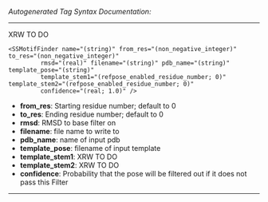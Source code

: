 _Autogenerated Tag Syntax Documentation:_

---
XRW TO DO

```
<SSMotifFinder name="(string)" from_res="(non_negative_integer)" to_res="(non_negative_integer)"
         rmsd="(real)" filename="(string)" pdb_name="(string)" template_pose="(string)"
         template_stem1="(refpose_enabled_residue_number; 0)" template_stem2="(refpose_enabled_residue_number; 0)"
         confidence="(real; 1.0)" />
```

-   **from_res**: Starting residue number; default to 0
-   **to_res**: Ending residue number; default to 0
-   **rmsd**: RMSD to base filter on
-   **filename**: file name to write to
-   **pdb_name**: name of input pdb
-   **template_pose**: filename of input template
-   **template_stem1**: XRW TO DO
-   **template_stem2**: XRW TO DO
-   **confidence**: Probability that the pose will be filtered out if it does not pass this Filter

---
